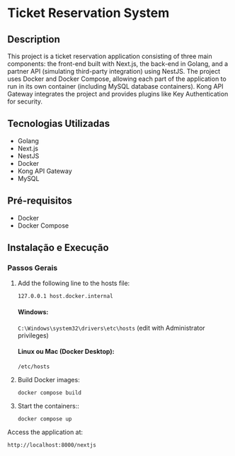 # Ticket Reservation System

## Description

This project is a ticket reservation application consisting of three main components: the front-end built with Next.js, the back-end in Golang, and a partner API (simulating third-party integration) using NestJS. The project uses Docker and Docker Compose, allowing each part of the application to run in its own container (including MySQL database containers). Kong API Gateway integrates the project and provides plugins like Key Authentication for security.

## Tecnologias Utilizadas

- Golang
- Next.js
- NestJS
- Docker
- Kong API Gateway
- MySQL

## Pré-requisitos

- Docker
- Docker Compose

## Instalação e Execução

### Passos Gerais

1. Add the following line to the hosts file:

   `127.0.0.1 host.docker.internal`

   #### Windows:

   ```C:\Windows\system32\drivers\etc\hosts``` (edit with Administrator privileges)

   #### Linux ou Mac (Docker Desktop):

   ```/etc/hosts```

2. Build Docker images:

       docker compose build

3. Start the containers::

       docker compose up

Access the application at:

`http://localhost:8000/nextjs`
